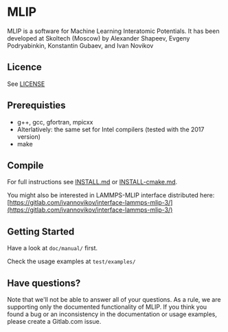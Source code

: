 # MLIP

MLIP is a software for Machine Learning Interatomic Potentials.
It has been developed at Skoltech (Moscow) by
Alexander Shapeev, Evgeny Podryabinkin, Konstantin Gubaev, and Ivan Novikov

## Licence
See [LICENSE](LICENSE)

## Prerequisties
* g++, gcc, gfortran, mpicxx
* Alterlatively: the same set for Intel compilers (tested with the 2017 version)
* make

## Compile
For full instructions see [INSTALL.md](INSTALL.md) or [INSTALL-cmake.md](INSTALL-cmake.md).

You might also be interested in LAMMPS-MLIP interface distributed here:
[https://gitlab.com/ivannovikov/interface-lammps-mlip-3/](https://gitlab.com/ivannovikov/interface-lammps-mlip-3/)


## Getting Started

Have a look at `doc/manual/` first.

Check the usage examples at `test/examples/`

## Have questions?

Note that we'll not be able to answer all of your questions.
As a rule, we are supporting only the documented functionality of MLIP.
If you think you found a bug or an inconsistency in the documentation or usage examples,
please create a Gitlab.com issue.
